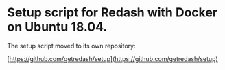 # Setup script for Redash with Docker on Ubuntu 18.04.

The setup script moved to its own repository:

[https://github.com/getredash/setup](https://github.com/getredash/setup)
